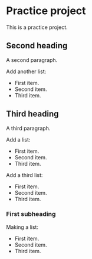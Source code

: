 # Practice project
This is a practice project.

## Second heading
A second paragraph.

Add another list:
- First item.
- Second item.
- Third item.

## Third heading
A third paragraph.

Add a list:
- First item.
- Second item.
- Third item.

Add a third list:
- First item.
- Second item.
- Third item.

### First subheading

Making a list:
- First item.
- Second item.
- Third item.